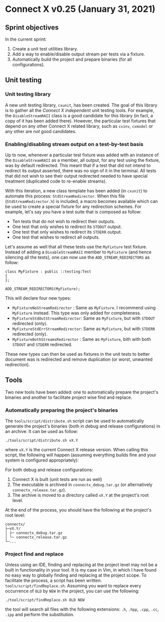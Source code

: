 # Connect X v0.25 (January 31, 2021)

## Sprint objectives

In the current sprint:

1. Create a unit test utilities library.
2. Add a way to enable/disable output stream per tests via a fixture.
3. Automatically build the project and prepare binaries (for all configurations).


## Unit testing

### Unit testing library

A new unit testing library, `cxunit`, has been created. The goal of this library
is to gather all the _Connect X independent_ unit testing tools. For example, the
`DisableStreamRAII` class is a good candidate for this library (in fact, a copy
of it has been added there). However, the particular test fixtures that depend
on any other Connect X related library, such as `cxinv`, `cxmodel` or any other
are _not_ good candidates.


### Enabling/disabling stream output on a test-by-test basis

Up to now, whenever a particular test fixture was added with an instance of the
`DisableStreamRAII` as a member, all output, for any test using the fixture,
was by default redirected. This meant that if a test that did not intend to
redirect its output asserted, there was no sign of it in the terminal. All
tests that did not wish to see their output redirected needed to have special
treatment (duplicated code to re-enable streams).

With this iteration, a new class template has been added (in `cxunit`) to
automate this process: `StdStreamRedirector`. When this file (`StdStreamRedirector.h`)
is included, a macro becomes available which can be used to create a special
fixture for any redirection schemes. For example, let's say you have a test suite
that is composed as follow:

- Ten tests that do not wish to redirect their outputs.
- One test that only wishes to redirect its `STDOUT` output.
- One test that only wishes to redirect its `STDERR` output.
- One test that wishes to redirect all outputs.

Let's assume as well that all these tests use the `MyFixture` test fixture.
Instead of adding a `DisableStreamRAII` member to `MyFixture` (and hence
silencing all the tests), one can now use the `ADD_STREAM_REDIRECTORS` as
follow:

```
class MyFixture : public ::testing:Test
{
};

ADD_STREAM_REDIRECTORS(MyFixture);
```

This will declare four new types:

- `MyFixtureNoStreamRedirector`    : Same as `MyFixture`. I recommend using
                                     `MyFixture` instead. This type was only
                                     added for completeness.
- `MyFixtureStdOutStreamRedirector`: Same as `MyFixture`, but with `STDOUT`
                                     redirected (only).
- `MyFixtureStdErrStreamRedirector`: Same as `MyFixture`, but with `STDERR`
                                     redirected (only).
- `MyFixtureBothStreamsRedirector` : Same as `MyFixture`, bith with both
                                     `STDOUT` and `STDERR` redirected.

These new types can then be used as fixtures in the unit tests to better document
was is redirected and remove duplication (or worst, unwanted redirection).


## Tools

Two new tools have been added: one to automatically prepare the project's binaries
and another to facilitate project wise find and replace.

### Automatically preparing the project's binaries

The `tools/script/distribute.sh` script can be used to automatically generate the
project's binaries (both in debug and release configurations) in an archive. It
can be used as follow:

```
./tools/script/distribute.sh vX.Y
```

where `vX.Y` is the current Connect X release version. When calling this script, the
following will happen (assuming everything builds fine and your system is configured
appropriately):

For both debug and release configurations:

1. Connect X is built (unit tests are run as well)
2. The executable is archived in `connectx_debug.tar.gz` (or alternatively
   `connectx_release.tar.gz`).
3. The archive is moved to a directory called `vX.Y` at the project's root level.

At the end of the process, you should have the following at the project's root level:

```
connectx/
├─vX.Y/
│ ├─ connectx_debug.tar.gz
│ └─ connectx_release.tar.gz
└─...

```


### Project find and replace

Unless using an IDE, finding and replacing at the project level may not be a built in
functionality in your tool. It is my case in Vim, in which I have found no easy way to
globally finding and replacing at the project scope. To facilitate the process, a
script has been written: `tools/script/findReplace.sh`. Assuming you want to replace
every occurrence of `OLD` by `NEW` in the project, you can use the following:

```
./tool/script/findReplace.sh OLD NEW
```

the tool will search all files with the following extensions: `.h`, `.hpp`, `.cpp`, `.cc`,
`.ipp` and perform the substitution.